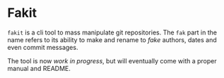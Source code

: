# Fakit

`fakit` is a cli tool to mass manipulate git repositories.
The `fak` part in the name refers to its ability to make and rename to _fake_ authors, dates and even commit messages.

The tool is now _work in progress_, but will eventually come with a proper manual and README.
